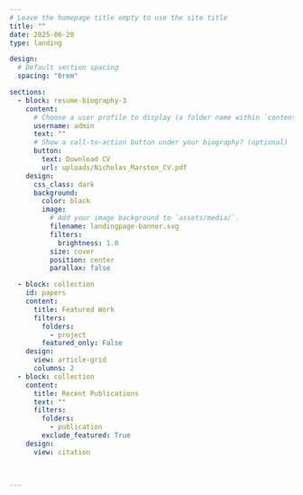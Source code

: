 ```yaml
---
# Leave the homepage title empty to use the site title
title: ""
date: 2025-06-20
type: landing

design:
  # Default section spacing
  spacing: "6rem"

sections:
  - block: resume-biography-3
    content:
      # Choose a user profile to display (a folder name within `content/authors/`)
      username: admin
      text: ""
      # Show a call-to-action button under your biography? (optional)
      button:
        text: Download CV
        url: uploads/Nicholas_Marston_CV.pdf
    design:
      css_class: dark
      background:
        color: black
        image:
          # Add your image background to `assets/media/`.
          filename: landingpage-banner.svg
          filters:
            brightness: 1.0
          size: cover
          position: center
          parallax: false

  - block: collection
    id: papers
    content:
      title: Featured Work
      filters:
        folders:
          - project
        featured_only: False
    design:
      view: article-grid
      columns: 2
  - block: collection
    content:
      title: Recent Publications
      text: ""
      filters:
        folders:
          - publication
        exclude_featured: True
    design:
      view: citation

        

---
```

